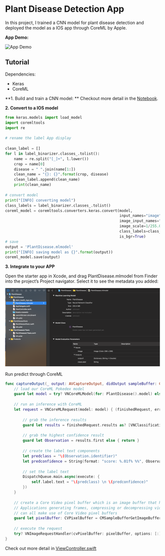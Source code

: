 # Plant Disease Detection App

In this project, I trained a CNN model for plant disease detection and deployed the model as a IOS app through CoreML by Apple.

**App Demo:**

![App Demo](reference/demo.gif)


Tutorial
-----

Dependencies:
- Keras
- CoreML


**1. Build and train a CNN model: **
Checkout more detail in the [Notebook](https://github.com/harrisonzzh/Plant_Disease_Detection/blob/master/plant-disease-detection-using-keras.ipynb).

**2. Convert to a IOS model**

```python
from keras.models import load_model
import coremltools
import re

# rename the label App display

clean_label = []
for l in label_binarizer.classes_.tolist():
    name = re.split("[_]+", l.lower())
    crop = name[0]
    disease = " ".join(name[1:])
    clean_name = "{}: {}".format(crop, disease)
    clean_label.append(clean_name)
    print(clean_name)

# convert model
print("[INFO] converting model")
class_labels = label_binarizer.classes_.tolist()
coreml_model = coremltools.converters.keras.convert(model,
                                                    input_names="image",
                                                    image_input_names="image",
                                                    image_scale=1/255.0,
                                                    class_labels=class_labels,
                                                    is_bgr=True)
# save
output = 'PlantDisease.mlmodel'
print("[INFO] saving model as {}".format(output))
coreml_model.save(output)

```

**3. Integrate to your APP**

Open the starter app in Xcode, and drag PlantDisease.mlmodel from Finder into the project’s Project navigator. 
Select it to see the metadata you added:

<img src="/reference/add_model_to_App.png" alt="alt text" width="600" height="whatever">

Run predict through CoreML
```swift
func captureOutput(_ output: AVCaptureOutput, didOutput sampleBuffer: CMSampleBuffer, from connection: AVCaptureConnection) {
    // load our CoreML Pokedex model
    guard let model = try? VNCoreMLModel(for: PlantDisease().model) else { return }
    
    // run an inference with CoreML
    let request = VNCoreMLRequest(model: model) { (finishedRequest, error) in
        
        // grab the inference results
        guard let results = finishedRequest.results as? [VNClassificationObservation] else { return }
        
        // grab the highest confidence result
        guard let Observation = results.first else { return }
        
        // create the label text components
        let predclass = "\(Observation.identifier)"
        let predconfidence = String(format: "score: %.01f% %%", Observation.confidence * 100)
        
        // set the label text
        DispatchQueue.main.async(execute: {
            self.label.text = "\(predclass) \n \(predconfidence)"
        })
    }
    
    // create a Core Video pixel buffer which is an image buffer that holds pixels in main memory
    // Applications generating frames, compressing or decompressing video, or using Core Image
    // can all make use of Core Video pixel buffers
    guard let pixelBuffer: CVPixelBuffer = CMSampleBufferGetImageBuffer(sampleBuffer) else { return }
    
    // execute the request
    try? VNImageRequestHandler(cvPixelBuffer: pixelBuffer, options: [:]).perform([request])
}

```

Check out more detail in [ViewController.swift](https://github.com/harrisonzzh/Plant_Disease_Detection/blob/master/App/PlantDisease/PlantDisease/ViewController.swift)

